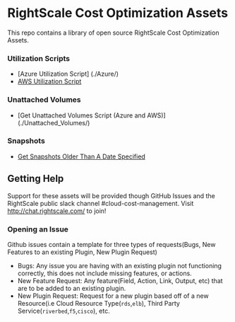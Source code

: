 # RightScale Cost Optimization Assets
This repo contains a library of open source RightScale Cost Optimization Assets.

### Utilization Scripts
- [Azure Utilization Script] (./Azure/)
- [AWS Utilization Script](./cw_cpu_avg/)


### Unattached Volumes
- [Get Unattached Volumes Script (Azure and AWS)] (./Unattached_Volumes/)


### Snapshots
- [Get Snapshots Older Than A Date Specified](./Get_Old_Snapshots.ps1/)


## Getting Help
Support for these assets will be provided though GitHub Issues and the RightScale public slack channel #cloud-cost-management.
Visit http://chat.rightscale.com/ to join!

### Opening an Issue
Github issues contain a template for three types of requests(Bugs, New Features to an existing Plugin, New Plugin Request)

- Bugs: Any issue you are having with an existing plugin not functioning correctly, this does not include missing features, or actions.
- New Feature Request: Any feature(Field, Action, Link, Output, etc) that are to be added to an existing plugin. 
- New Plugin Request: Request for a new plugin based off of a new Resource(i.e Cloud Resource Type(`rds`,`elb`), Third Party Service(`riverbed`,`f5`,`cisco`), etc. 
